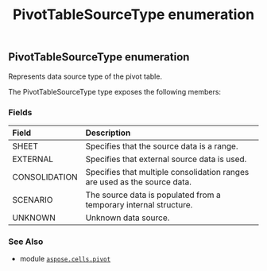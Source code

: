 ﻿---
title: PivotTableSourceType enumeration
second_title: Aspose.Cells for Python via .NET API References
description: 
type: docs
weight: 460
url: /aspose.cells.pivot/pivottablesourcetype/
is_root: false
---

## PivotTableSourceType enumeration

Represents data source type of the pivot table.



The PivotTableSourceType type exposes the following members:

### Fields
| Field | Description |
| :- | :- |
| SHEET | Specifies that the source data is a range. |
| EXTERNAL | Specifies that external source data is used. |
| CONSOLIDATION | Specifies that multiple consolidation ranges are used as the source data. |
| SCENARIO | The source data is populated from a temporary internal structure. |
| UNKNOWN | Unknown data source. |



### See Also
* module [`aspose.cells.pivot`](..)
